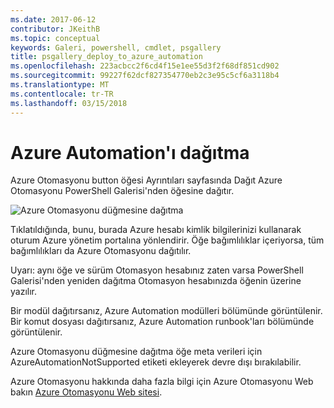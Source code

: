 ```yaml
---
ms.date: 2017-06-12
contributor: JKeithB
ms.topic: conceptual
keywords: Galeri, powershell, cmdlet, psgallery
title: psgallery_deploy_to_azure_automation
ms.openlocfilehash: 223acbcc2f6cd4f15e1ee55d3f2f68df851cd902
ms.sourcegitcommit: 99227f62dcf827354770eb2c3e95c5cf6a3118b4
ms.translationtype: MT
ms.contentlocale: tr-TR
ms.lasthandoff: 03/15/2018
---
```

<a name="deploy-to-azure-automation"></a>Azure Automation'ı dağıtma
===========================

Azure Otomasyonu button öğesi Ayrıntıları sayfasında Dağıt Azure Otomasyonu PowerShell Galerisi'nden öğesine dağıtır.

![Azure Otomasyonu düğmesine dağıtma](Images/DeployToAzureAutomationButton.png)

Tıklatıldığında, bunu, burada Azure hesabı kimlik bilgilerinizi kullanarak oturum Azure yönetim portalına yönlendirir.
Öğe bağımlılıklar içeriyorsa, tüm bağımlılıkları da Azure Otomasyonu dağıtılır.

Uyarı: aynı öğe ve sürüm Otomasyon hesabınız zaten varsa PowerShell Galerisi'nden yeniden dağıtma Otomasyon hesabınızda öğenin üzerine yazılır.

Bir modül dağıtırsanız, Azure Automation modülleri bölümünde görüntülenir.  Bir komut dosyası dağıtırsanız, Azure Automation runbook'ları bölümünde görüntülenir.

Azure Otomasyonu düğmesine dağıtma öğe meta verileri için AzureAutomationNotSupported etiketi ekleyerek devre dışı bırakılabilir.

Azure Otomasyonu hakkında daha fazla bilgi için Azure Otomasyonu Web bakın [Azure Otomasyonu Web sitesi](http://azure.microsoft.com/services/automation/).

